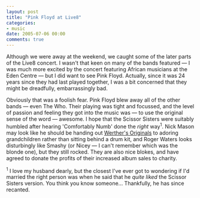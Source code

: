 ```yaml
---
layout: post
title: "Pink Floyd at Live8"
categories:
- music
date: 2005-07-06 00:00
comments: true
---
```


<p>Although we were away at the weekend, we caught some of the later parts of the Live8 concert. I wasn't that keen on many of the bands featured &mdash; I was much more excited by the concert featuring African musicians at the Eden Centre &mdash; but I did want to see Pink Floyd. Actually, since it was 24 years since they had last played together, I was a bit concerned that they might be dreadfully, embarrassingly bad.</p>

<p>Obviously that was a foolish fear. Pink Floyd blew away all of the other bands &mdash; even The Who. Their playing was tight and focussed, and the level of passion and feeling they got into the music was &mdash; to use the original sense of the word &mdash; awesome. I hope that the Scissor Sisters were suitably humbled after hearing 'Comfortably Numb' done the <em>right</em> way<sup>1</sup>. Nick Mason may look like he should be handing out <a href="http://www.mrsbrowns.co.uk/acatalog/WERTHERS_ORIGINALS.html">Werther's Originals</a> to adoring grandchildren rather than sitting behind a drum kit, and Roger Waters looks disturbingly like Smashy (or Nicey &mdash; I can't remember which was the blonde one), but they still rocked. They are also nice blokes, and have agreed to donate the profits of their increased album sales to charity.</p>

<p><sup>1</sup> I love my husband dearly, but the closest I've ever got to wondering if I'd married the right person was when he said that he <em>quite liked</em> the Scissor Sisters version. You think you know someone... Thankfully, he has since recanted.</p>



